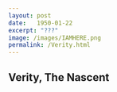 ```yaml
---
layout: post
date:   1950-01-22
excerpt: "???"
image: /images/IAMHERE.png
permalink: /Verity.html
---
```


## Verity, The Nascent

